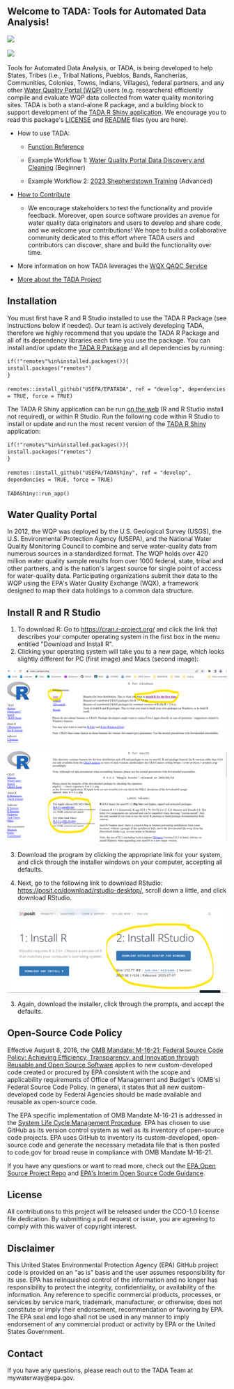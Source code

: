 ## Welcome to TADA: Tools for Automated Data Analysis!

[![](https://img.shields.io/badge/lifecycle-experimental-orange.svg)](https://lifecycle.r-lib.org/articles/stages.html#experimental)

[![](https://github.com/USEPA/EPATADA/actions/workflows/R-CMD-check.yaml/badge.svg)](https://github.com/USEPA/EPATADA/actions/workflows/R-CMD-check.yaml)

Tools for Automated Data Analysis, or TADA, is being developed to help States, Tribes (i.e., Tribal Nations, Pueblos, Bands, Rancherias, Communities, Colonies, Towns, Indians, Villages), federal partners, and any other [Water Quality Portal (WQP)](https://www.waterqualitydata.us/) users (e.g. researchers) efficiently compile and evaluate WQP data collected from water quality monitoring sites. TADA is both a stand-alone R package, and a building block to support development of the [TADA R Shiny application](https://github.com/USEPA/EPATADAShiny). We encourage you to read this package's [LICENSE](https://usepa.github.io/EPATADA/LICENSE.html) and [README](https://usepa.github.io/EPATADA/index.html) files (you are here).

-   How to use TADA:

    -   [Function Reference](https://usepa.github.io/EPATADA/reference/index.html)

    -   Example Workflow 1: [Water Quality Portal Data Discovery and Cleaning](https://usepa.github.io/EPATADA/articles/TADAModule1.html) (Beginner)

    -   Example Workflow 2: [2023 Shepherdstown Training](https://usepa.github.io/EPATADA/articles/TADATrainingShepherdstown.html) (Advanced)

-   [How to Contribute](https://usepa.github.io/EPATADA/articles/CONTRIBUTING.html)

    -   We encourage stakeholders to test the functionality and provide feedback. Moreover, open source software provides an avenue for water quality data originators and users to develop and share code, and we welcome your contributions! We hope to build a collaborative community dedicated to this effort where TADA users and contributors can discover, share and build the functionality over time.

-   More information on how TADA leverages the [WQX QAQC Service](https://usepa.github.io/EPATADA/articles/WQXValidationService.html)

-   [More about the TADA Project](https://www.epa.gov/waterdata/TADA)

## Installation

You must first have R and R Studio installed to use the TADA R Package (see instructions below if needed). Our team is actively developing TADA, therefore we highly recommend that you update the TADA R Package and all of its dependency libraries each time you use the package. You can install and/or update the [TADA R Package](https://github.com/USEPA/EPATADA) and all dependencies by running:

```{r}
if(!"remotes"%in%installed.packages()){
install.packages("remotes")
}

remotes::install_github("USEPA/EPATADA", ref = "develop", dependencies = TRUE, force = TRUE)
```

The TADA R Shiny application can be run [on the web](https://owshiny-dev.app.cloud.gov/tada-dev/) (R and R Studio install not required), or within R Studio. Run the following code within R Studio to install or update and run the most recent version of the [TADA R Shiny](https://github.com/USEPA/EPATADAShiny) application:

```{r}
if(!"remotes"%in%installed.packages()){
install.packages("remotes")
}

remotes::install_github("USEPA/TADAShiny", ref = "develop", dependencies = TRUE, force = TRUE)

TADAShiny::run_app()
```

## Water Quality Portal

In 2012, the WQP was deployed by the U.S. Geological Survey (USGS), the U.S. Environmental Protection Agency (USEPA), and the National Water Quality Monitoring Council to combine and serve water-quality data from numerous sources in a standardized format. The WQP holds over 420 million water quality sample results from over 1000 federal, state, tribal and other partners, and is the nation's largest source for single point of access for water-quality data. Participating organizations submit their data to the WQP using the EPA's Water Quality Exchange (WQX), a framework designed to map their data holdings to a common data structure.

## Install R and R Studio

1.  To download R: Go to <https://cran.r-project.org/> and click the link that describes your computer operating system in the first box in the menu entitled "Download and Install R".
2.  Clicking your operating system will take you to a new page, which looks slightly different for PC (first image) and Macs (second image):

![](man/figures/Install1.png)

![](man/figures/Install2.png)

3.  Download the program by clicking the appropriate link for your system, and click through the installer windows on your computer, accepting all defaults.

4.  Next, go to the following link to download RStudio: <https://posit.co/download/rstudio-desktop/>, scroll down a little, and click download RStudio.

![](man/figures/Install3-01.png)

3.  Again, download the installer, click through the prompts, and accept the defaults.

## Open-Source Code Policy

Effective August 8, 2016, the [OMB Mandate: M-16-21; Federal Source Code Policy: Achieving Efficiency, Transparency, and Innovation through Reusable and Open Source Software](https://obamawhitehouse.archives.gov/sites/default/files/omb/memoranda/2016/m_16_21.pdf) applies to new custom-developed code created or procured by EPA consistent with the scope and applicability requirements of Office of Management and Budget's (OMB's) Federal Source Code Policy. In general, it states that all new custom-developed code by Federal Agencies should be made available and reusable as open-source code.

The EPA specific implementation of OMB Mandate M-16-21 is addressed in the [System Life Cycle Management Procedure](https://www.epa.gov/irmpoli8/policy-procedures-and-guidance-system-life-cycle-management-slcm). EPA has chosen to use GitHub as its version control system as well as its inventory of open-source code projects. EPA uses GitHub to inventory its custom-developed, open-source code and generate the necessary metadata file that is then posted to code.gov for broad reuse in compliance with OMB Mandate M-16-21.

If you have any questions or want to read more, check out the [EPA Open Source Project Repo](https://github.com/USEPA/open-source-projects) and [EPA's Interim Open Source Code Guidance](https://www.epa.gov/developers/open-source-software-and-epa-code-repository-requirements).

## License

All contributions to this project will be released under the CCO-1.0 license file dedication. By submitting a pull request or issue, you are agreeing to comply with this waiver of copyright interest.

## Disclaimer

This United States Environmental Protection Agency (EPA) GitHub project code is provided on an "as is" basis and the user assumes responsibility for its use. EPA has relinquished control of the information and no longer has responsibility to protect the integrity, confidentiality, or availability of the information. Any reference to specific commercial products, processes, or services by service mark, trademark, manufacturer, or otherwise, does not constitute or imply their endorsement, recommendation or favoring by EPA. The EPA seal and logo shall not be used in any manner to imply endorsement of any commercial product or activity by EPA or the United States Government.

## Contact

If you have any questions, please reach out to the TADA Team at mywaterway\@epa.gov.
